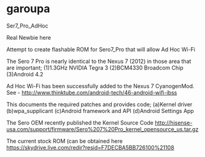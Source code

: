 garoupa
=======

Ser7_Pro_AdHoc

Real Newbie here

Attempt to create flashable ROM for Sero7_Pro that will allow Ad Hoc Wi-Fi

The Sero 7 Pro is nearly identical to the Nexus 7 (2012) in those area that are important;
  (1)1.3GHz NVIDIA Tegra 3 
  (2)BCM4330 Broadcom Chip 
  (3)Android 4.2

Ad Hoc Wi-Fi has been successfully added to the Nexus 7 CyanogenMod.  See -
http://www.thinktube.com/android-tech/46-android-wifi-ibss
 
This documents the required patches and provides code;
  (a)Kernel driver
  (b)wpa_supplicant
  (c)Android framework and API
  (d)Android Settings App

The Sero OEM recently published the Kernel Source Code
http://hisense-usa.com/support/firmware/Sero%207%20Pro_kernel_opensource_us.tar.gz

The current stock ROM (can be obtained here
https://skydrive.live.com/redir?resid=F7DECBA5BB726100%21108
